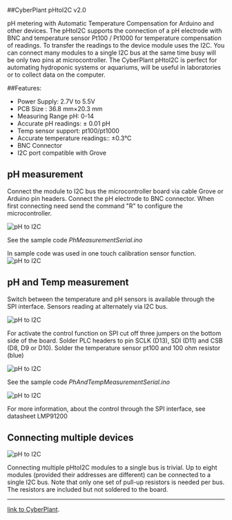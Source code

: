 ##CyberPlant pHtoI2C v2.0

pH metering with Automatic Temperature Compensation for Arduino and other devices. The pHtoI2C supports the connection of a pH electrode with BNC and temperature sensor Pt100 / Pt1000 for temperature compensation of readings. To transfer the readings to the device module uses the I2C. You can connect many  modules to a single I2С bus at the same time busy will be only two pins at microcontroller. The CyberPlant pHtoI2C is perfect for automating hydroponic systems or aquariums, will be useful in laboratories or to collect data on the computer.

##Features:

- Power Supply: 2.7V to 5.5V
- PCB Size : 36.8 mm×20.3 mm
- Measuring Range pH: 0-14
- Accurate pH readings: ± 0.01 pH
- Temp sensor support: pt100/pt1000
- Accurate temperature readings::  ±0.3°C
- BNC Connector
- I2C port compatible with Grove


## pH measurement


Connect the module to I2C bus the microcontroller board via cable Grove or Arduino pin headers. 
Connect the pH electrode to BNC connector. When first connecting need send the command "R" to configure the microcontroller.

![pH to I2C](http://image.cyber-plant.com/var/resizes/pHtoI2C_pH_measurement.jpg?m=1447442262)



See the sample code *PhMeasurementSerial.ino*

In sample code was used in one touch calibration sensor function.
![pH to I2C](http://image.cyber-plant.com/var/resizes/PhSerial.png?m=1447486499)


## pH and Temp measurement

Switch between the temperature and pH sensors is available through the SPI interface. Sensors reading at alternately via I2C bus.


![pH to I2C](http://image.cyber-plant.com/var/resizes/pHtoI2C_pH%26temp_measurement.jpg?m=1447449390)

For activate the control function on SPI cut off three jumpers on the bottom side of the board. Solder PLC headers to pin SCLK (D13), SDI (D11) and CSB (D8, D9 or D10). Solder the temperature sensor pt100 and 100 ohm resistor (blue)

![pH to I2C](http://image.cyber-plant.com/var/resizes/pHtoI2C_SPI_set.jpg?m=1447450340)

See the sample code *PhAndTempMeasurementSerial.ino*

![pH to I2C](http://image.cyber-plant.com/var/resizes/PhTempSerial.png?m=1447486499)

For more information, about the control through the SPI interface, see datasheet LMP91200

## Connecting multiple devices

![pH to I2C](http://image.cyber-plant.com/var/resizes/pHtoI2C_pullUp.jpg?m=1447452013)

Connecting multiple pHtoI2C modules to a single bus is trivial.
Up to eight modules (provided their addresses
are different) can be connected to a single I2C bus.
Note that only one set of pull-up resistors is needed per
bus. The resistors are included but not soldered to the board. 

_______________________________________

[link to CyberPlant](http://www.cyberplant.info).

